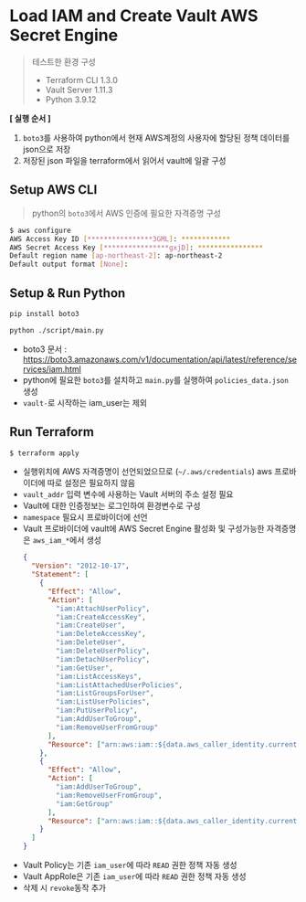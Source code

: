 # Load IAM and Create Vault AWS Secret Engine

> 테스트한 환경 구성
> - Terraform CLI 1.3.0
> - Vault Server 1.11.3
> - Python 3.9.12

**[ 실행 순서 ]**
1. `boto3`를 사용하여 python에서 현재 AWS계정의 사용자에 할당된 정책 데이터를 json으로 저장
2. 저장된 json 파일을 terraform에서 읽어서 vault에 일괄 구성

## Setup AWS CLI

> python의 `boto3`에서 AWS 인증에 필요한 자격증명 구성

```bash
$ aws configure
AWS Access Key ID [****************3GML]: ************
AWS Secret Access Key [****************gxjD]: ****************
Default region name [ap-northeast-2]: ap-northeast-2
Default output format [None]:
```

## Setup & Run Python

```bash
pip install boto3
```

```bash
python ./script/main.py
```

- boto3 문서 : <https://boto3.amazonaws.com/v1/documentation/api/latest/reference/services/iam.html>
- python에 필요한 `boto3`를 설치하고 `main.py`를 실행하여 `policies_data.json` 생성
- `vault-`로 시작하는 iam_user는 제외

## Run Terraform

```bash
$ terraform apply
```

- 실행위치에 AWS 자격증명이 선언되었으므로 (`~/.aws/credentials`) aws 프로바이더에 따로 설정은 필요하지 않음
- `vault_addr` 입력 변수에 사용하는 Vault 서버의 주소 설정 필요
- Vault에 대한 인증정보는 로그인하여 환경변수로 구성
- `namespace` 필요시 프로바이더에 선언
- Vault 프로바이더에 vault에 AWS Secret Engine 활성화 및 구성가능한 자격증명은 `aws_iam_*`에서 생성
  ```json
  {
    "Version": "2012-10-17",
    "Statement": [
      {
        "Effect": "Allow",
        "Action": [
          "iam:AttachUserPolicy",
          "iam:CreateAccessKey",
          "iam:CreateUser",
          "iam:DeleteAccessKey",
          "iam:DeleteUser",
          "iam:DeleteUserPolicy",
          "iam:DetachUserPolicy",
          "iam:GetUser",
          "iam:ListAccessKeys",
          "iam:ListAttachedUserPolicies",
          "iam:ListGroupsForUser",
          "iam:ListUserPolicies",
          "iam:PutUserPolicy",
          "iam:AddUserToGroup",
          "iam:RemoveUserFromGroup"
        ],
        "Resource": ["arn:aws:iam::${data.aws_caller_identity.current.account_id}:user/vault-*"]
      },
      {
        "Effect": "Allow",
        "Action": [
          "iam:AddUserToGroup",
          "iam:RemoveUserFromGroup",
          "iam:GetGroup"
        ],
        "Resource": ["arn:aws:iam::${data.aws_caller_identity.current.account_id}:group/vault-*"]
      }
    ]
  }
  ```
- Vault Policy는 기존 `iam_user`에 따라 `READ` 권한 정책 자동 생성
- Vault AppRole은 기존 `iam_user`에 따라 `READ` 권한 정책 자동 생성
- 삭제 시 `revoke`동작 추가

